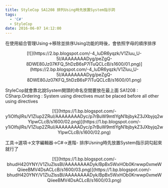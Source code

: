 ```yaml
---
title: StyleCop SA1208 排列Using時先放置System指示詞
tags:
  - 'C#'
  - StyleCop
date: 2016-06-07 14:12:00
---
```


在使用組合管理Using-&gt;移除並排序Using功能的時後，會依照字母的順序排序
<div class="separator" style="clear: both; text-align: center;">[![](https://2.bp.blogspot.com/-4_luDR6yqzk/V1Zluu_U-5I/AAAAAAAADyg/peZgQ-8DWE80Jz07KFQ_5hDzB6sP7lTuQCLcB/s1600/01.png)](https://2.bp.blogspot.com/-4_luDR6yqzk/V1Zluu_U-5I/AAAAAAAADyg/peZgQ-8DWE80Jz07KFQ_5hDzB6sP7lTuQCLcB/s1600/01.png)</div>

StyleCop就會靠北說System開頭的命名空間要放在最上面
SA1208 : CSharp.Ordering : System using directives must be placed before all other using directives
<div class="separator" style="clear: both; text-align: center;">[![](https://1.bp.blogspot.com/-y1iOIfsjlRs/V1Zlup2ZRuI/AAAAAAAADyc/p7rBuW9mtIYgN1bjbykZ3JXbyjq2wYlpwCLcB/s1600/02.png)](https://1.bp.blogspot.com/-y1iOIfsjlRs/V1Zlup2ZRuI/AAAAAAAADyc/p7rBuW9mtIYgN1bjbykZ3JXbyjq2wYlpwCLcB/s1600/02.png)</div>

工具-&gt;選項-&gt;文字編輯器-&gt;C#-&gt;進階-
排序Usning時先放置System指示詞勾起來就行了
<div class="separator" style="clear: both; text-align: center;">[![](https://1.bp.blogspot.com/-bhudH420YNY/V1ZluZlssBI/AAAAAAAADyk/BpBx5WxHOb0Krwwp0xmeWQiieeBMV4DsACLcB/s1600/03.png)](https://1.bp.blogspot.com/-bhudH420YNY/V1ZluZlssBI/AAAAAAAADyk/BpBx5WxHOb0Krwwp0xmeWQiieeBMV4DsACLcB/s1600/03.png)</div>